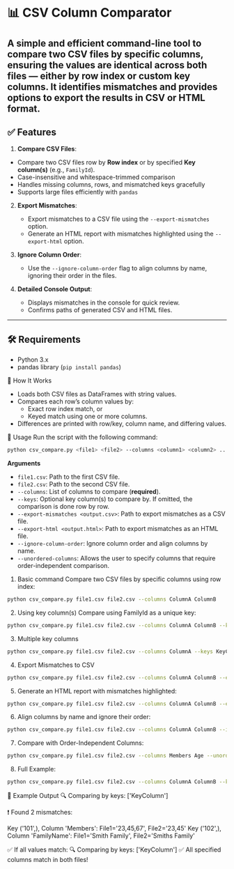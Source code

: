 # 📊 CSV Column Comparator

A simple and efficient **command-line tool** to compare two CSV files by specific columns, ensuring the values are identical across both files — either by row index or custom key columns. It identifies mismatches and provides options to export the results in CSV or HTML format.
---

## ✅ Features

1. **Compare CSV Files**:
  - Compare two CSV files row by **Row index** or by specified  **Key column(s)** (e.g., `FamilyId`).
  - Case-insensitive and whitespace-trimmed comparison
  - Handles missing columns, rows, and mismatched keys gracefully
  - Supports large files efficiently with `pandas`

2. **Export Mismatches**:
   - Export mismatches to a CSV file using the `--export-mismatches` option.
   - Generate an HTML report with mismatches highlighted using the `--export-html` option.

3. **Ignore Column Order**:
   - Use the `--ignore-column-order` flag to align columns by name, ignoring their order in the files.

4. **Detailed Console Output**:
   - Displays mismatches in the console for quick review.
   - Confirms paths of generated CSV and HTML files.
---

## 🛠 Requirements
- Python 3.x
- pandas library (`pip install pandas`)

🔧 How It Works
- Loads both CSV files as DataFrames with string values.
- Compares each row’s column values by:
  - Exact row index match, or
  - Keyed match using one or more columns.
- Differences are printed with row/key, column name, and differing values.

🚀 Usage
Run the script with the following command:
```bash
python csv_compare.py <file1> <file2> --columns <column1> <column2> ... [options]
```

**Arguments**
- `file1.csv`: Path to the first CSV file.  
- `file2.csv`: Path to the second CSV file.  
- `--columns`: List of columns to compare (**required**).  
- `--keys`: Optional key column(s) to compare by. If omitted, the comparison is done row by row.  
- `--export-mismatches <output.csv>`: Path to export mismatches as a CSV file.  
- `--export-html <output.html>`: Path to export mismatches as an HTML file.  
- `--ignore-column-order`: Ignore column order and align columns by name.
- `--unordered-columns`: Allows the user to specify columns that require order-independent comparison.

1. Basic command
Compare two CSV files by specific columns using row index:
```bash
python csv_compare.py file1.csv file2.csv --columns ColumnA ColumnB
```
2. Using key column(s)
Compare using FamilyId as a unique key:
```bash
python csv_compare.py file1.csv file2.csv --columns ColumnA ColumnB --keys KeyColumn
```
3. Multiple key columns
```bash
python csv_compare.py file1.csv file2.csv --columns ColumnA --keys KeyColumn1 KeyColumn2
```
4. Export Mismatches to CSV
```bash
python csv_compare.py file1.csv file2.csv --columns ColumnA ColumnB --export-mismatches mismatches.csv
```
5. Generate an HTML report with mismatches highlighted:
```bash
python csv_compare.py file1.csv file2.csv --columns ColumnA ColumnB --export-html mismatches.html
```
6. Align columns by name and ignore their order:
```bash
python csv_compare.py file1.csv file2.csv --columns ColumnA ColumnB --ignore-column-order
```
7. Compare with Order-Independent Columns:
```bash
python csv_compare.py file1.csv file2.csv --columns Members Age --unordered-columns Members
```
8. Full Example:
```bash
python csv_compare.py file1.csv file2.csv --columns ColumnA ColumnB --keys KeyColumn --export-mismatches mismatches.csv --export-html mismatches.html --ignore-column-order
```

📄 Example Output
🔍 Comparing by keys: ['KeyColumn']

❗ Found 2 mismatches:

Key ('101',), Column 'Members': File1='23,45,67', File2='23,45'
Key ('102',), Column 'FamilyName': File1='Smith Family', File2='Smiths Family'

✅ If all values match:
🔍 Comparing by keys: ['KeyColumn']
✅ All specified columns match in both files!
